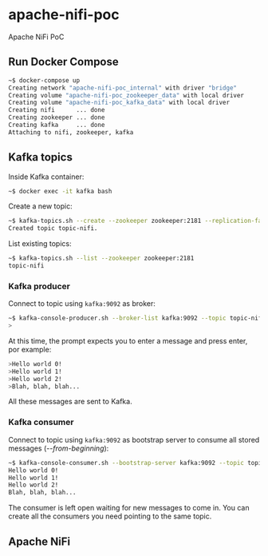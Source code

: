 # apache-nifi-poc
Apache NiFi PoC

## Run Docker Compose

```bash
~$ docker-compose up
Creating network "apache-nifi-poc_internal" with driver "bridge"
Creating volume "apache-nifi-poc_zookeeper_data" with local driver
Creating volume "apache-nifi-poc_kafka_data" with local driver
Creating nifi      ... done
Creating zookeeper ... done
Creating kafka     ... done
Attaching to nifi, zookeeper, kafka
```

## Kafka topics

Inside Kafka container:

```bash
~$ docker exec -it kafka bash
```

Create a new topic:

```bash
~$ kafka-topics.sh --create --zookeeper zookeeper:2181 --replication-factor 1 --partitions 1 --topic topic-nifi
Created topic topic-nifi.
```

List existing topics:

```bash
~$ kafka-topics.sh --list --zookeeper zookeeper:2181
topic-nifi
```

### Kafka producer

Connect to topic using `kafka:9092` as broker:

```bash
~$ kafka-console-producer.sh --broker-list kafka:9092 --topic topic-nifi
>
```

At this time, the prompt expects you to enter a message and press enter, por example:

```bash
>Hello world 0!
>Hello world 1!
>Hello world 2!
>Blah, blah, blah...
```

All these messages are sent to Kafka.


### Kafka consumer

Connect to topic using `kafka:9092` as bootstrap server to consume all stored messages (*--from-beginning*):

```bash
~$ kafka-console-consumer.sh --bootstrap-server kafka:9092 --topic topic-nifi --from-beginning
Hello world 0!
Hello world 1!
Hello world 2!
Blah, blah, blah...
```

The consumer is left open waiting for new messages to come in. You can create all the consumers you need pointing to the same topic.


## Apache NiFi
